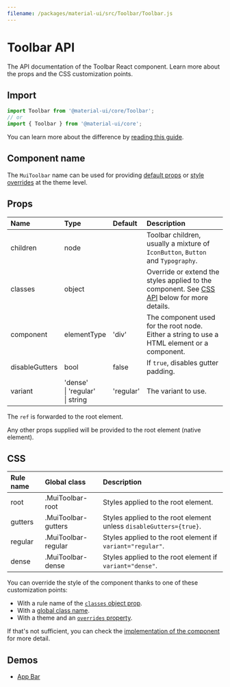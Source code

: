 ```yaml
---
filename: /packages/material-ui/src/Toolbar/Toolbar.js
---
```


<!--- This documentation is automatically generated, do not try to edit it. -->

# Toolbar API

<p class="description">The API documentation of the Toolbar React component. Learn more about the props and the CSS customization points.</p>

## Import

```js
import Toolbar from '@material-ui/core/Toolbar';
// or
import { Toolbar } from '@material-ui/core';
```

You can learn more about the difference by [reading this guide](/guides/minimizing-bundle-size/).



## Component name

The `MuiToolbar` name can be used for providing [default props](/customization/globals/#default-props) or [style overrides](/customization/globals/#css) at the theme level.

## Props

| Name | Type | Default | Description |
|:-----|:-----|:--------|:------------|
| <span class="prop-name">children</span> | <span class="prop-type">node</span> |  | Toolbar children, usually a mixture of `IconButton`, `Button` and `Typography`. |
| <span class="prop-name">classes</span> | <span class="prop-type">object</span> |  | Override or extend the styles applied to the component. See [CSS API](#css) below for more details. |
| <span class="prop-name">component</span> | <span class="prop-type">elementType</span> | <span class="prop-default">'div'</span> | The component used for the root node. Either a string to use a HTML element or a component. |
| <span class="prop-name">disableGutters</span> | <span class="prop-type">bool</span> | <span class="prop-default">false</span> | If `true`, disables gutter padding. |
| <span class="prop-name">variant</span> | <span class="prop-type">'dense'<br>&#124;&nbsp;'regular'<br>&#124;&nbsp;string</span> | <span class="prop-default">'regular'</span> | The variant to use. |

The `ref` is forwarded to the root element.

Any other props supplied will be provided to the root element (native element).

## CSS

| Rule name | Global class | Description |
|:-----|:-------------|:------------|
| <span class="prop-name">root</span> | <span class="prop-name">.MuiToolbar-root</span> | Styles applied to the root element.
| <span class="prop-name">gutters</span> | <span class="prop-name">.MuiToolbar-gutters</span> | Styles applied to the root element unless `disableGutters={true}`.
| <span class="prop-name">regular</span> | <span class="prop-name">.MuiToolbar-regular</span> | Styles applied to the root element if `variant="regular"`.
| <span class="prop-name">dense</span> | <span class="prop-name">.MuiToolbar-dense</span> | Styles applied to the root element if `variant="dense"`.

You can override the style of the component thanks to one of these customization points:

- With a rule name of the [`classes` object prop](/customization/components/#overriding-styles-with-classes).
- With a [global class name](/customization/components/#overriding-styles-with-global-class-names).
- With a theme and an [`overrides` property](/customization/globals/#css).

If that's not sufficient, you can check the [implementation of the component](https://github.com/mui-org/material-ui/blob/next/packages/material-ui/src/Toolbar/Toolbar.js) for more detail.

## Demos

- [App Bar](/components/app-bar/)

